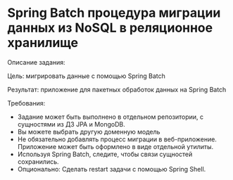 # Spring Batch процедура миграции данных из NoSQL в реляционное хранилище

Описание задания:

Цель: мигрировать данные с помощью Spring Batch

Результат: приложение для пакетных обработок данных на Spring Batch

Требования:

- Задание может быть выполнено в отдельном репозитории, с сущностями из ДЗ JPA и MongoDB.
- Вы можете выбрать другую доменную модель
- Не обязательно добавлять процесс миграции в веб-приложение. Приложение может быть оформлено в виде отдельной утилиты.
- Используя Spring Batch, следите, чтобы связи сущностей сохранились.
- Опционально: Сделать restart задачи с помощью Spring Shell.